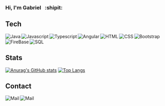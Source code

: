 ### Hi, I'm Gabriel &nbsp; :shipit:


## Tech
[<img align="left"  alt="Java" src="https://img.shields.io/badge/Java-ED8B00?style=for-the-badge&logo=java&logoColor=white" />][github]
<!--[<img align="left"  alt="C++" src="https://img.shields.io/badge/C%2B%2B-00599C?style=for-the-badge&logo=c%2B%2B&logoColor=white" />][github]-->
[<img align="left"  alt="Javascript" src="https://img.shields.io/badge/JavaScript-323330?style=for-the-badge&logo=javascript&logoColor=F7DF1E" />][github]
[<img align="left"  alt="Typescript" src="https://img.shields.io/badge/TypeScript-007ACC?style=for-the-badge&logo=typescript&logoColor=white" />][github]
[<img align="left"  alt="Angular" src="https://img.shields.io/badge/Angular-DD0031?style=for-the-badge&logo=angular&logoColor=white" />][github]
[<img align="left"  alt="HTML" src="https://img.shields.io/badge/HTML5-E34F26?style=for-the-badge&logo=html5&logoColor=white" />][github]
[<img align="left"  alt="CSS" src="https://img.shields.io/badge/CSS3-1572B6?style=for-the-badge&logo=css3&logoColor=white" />][github]
[<img align="left"  alt="Bootstrap" src="https://img.shields.io/badge/Bootstrap-563D7C?style=for-the-badge&logo=bootstrap&logoColor=white" />][github]
[<img align="left"  alt="FireBase" src="https://img.shields.io/badge/firebase-ffca28?style=for-the-badge&logo=firebase&logoColor=black" />][github]
[<img align="left"  alt="SQL" src="https://img.shields.io/badge/MySQL-00000F?style=for-the-badge&logo=mysql&logoColor=white" />][github]

<br/><br/>
## Stats
<!-- https://github.com/anuraghazra/github-readme-stats -->

[![Anurag's GitHub stats](https://github-readme-stats.vercel.app/api?username=Gabelonio&show_icons=true&theme=tokyonight)](https://github.com/anuraghazra/github-readme-stats)
[![Top Langs](https://github-readme-stats.vercel.app/api/top-langs/?username=Gabelonio&layout=compact&theme=tokyonight)](https://github.com/anuraghazra/github-readme-stats)


## Contact

<!-- https://github.com/alexandresanlim/Badges4-README.md-Profile -->
<!-- https://github.com/alexandresanlim -->


[<img align="left"  alt="Mail" src="https://img.shields.io/badge/LinkedIn-0077B5?style=for-the-badge&logo=linkedin&logoColor=white" />][linkedin]
[<img align="left"  alt="Mail" src="https://img.shields.io/badge/Gmail-D14836?style=for-the-badge&logo=gmail&logoColor=white" />][gmail]

[linkedin]: https://www.linkedin.com/in/gecastillor/
[github]: https://github.com/Gabelonio
[gmail]: mailto:gecramirez18@gmail.com




<!--
**Gabelonio/Gabelonio** is a ✨ _special_ ✨ repository because its `README.md` (this file) appears on your GitHub profile.

Here are some ideas to get you started:

- 🔭 I’m currently working on ...
- 🌱 I’m currently learning ...
- 👯 I’m looking to collaborate on ...
- 🤔 I’m looking for help with ...
- 💬 Ask me about ...
- 📫 How to reach me: ...
- 😄 Pronouns: ...
- ⚡ Fun fact: ...
-->
